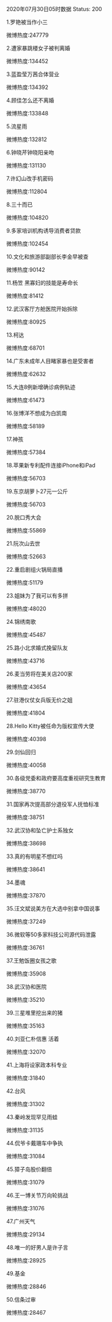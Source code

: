 2020年07月30日05时数据
Status: 200

1.罗艳被当作小三

微博热度:247779

2.遭家暴跳楼女子被判离婚

微博热度:134452

3.蓝盈莹万茜合体营业

微博热度:134392

4.顾佳怎么还不离婚

微博热度:133848

5.流星雨

微博热度:132812

6.钟晓芹钟晓阳亲吻

微博热度:131130

7.许幻山改手机密码

微博热度:112804

8.三十而已

微博热度:104820

9.多家培训机构诱导消费者贷款

微博热度:102454

10.文化和旅游部副部长李金早被查

微博热度:90142

11.杨笠 黑寡妇的技能是寿命长

微博热度:81412

12.武汉客厅方舱医院开始拆除

微博热度:80925

13.柯达

微博热度:68701

14.广东未成年人目睹家暴也是受害者

微博热度:62632

15.大连8例新增确诊病例轨迹

微博热度:61473

16.张博洋不想成为白凯南

微博热度:58189

17.神孩

微博热度:57384

18.苹果新专利配件连接iPhone和iPad

微博热度:56703

19.东京胡萝卜27元一公斤

微博热度:56703

20.脱口秀大会

微博热度:55869

21.阮次山去世

微博热度:52663

22.重启剧组火锅局直播

微博热度:51179

23.姐妹为了我可以有多拼

微博热度:48020

24.锦绣南歌

微博热度:45487

25.路小北求婚式挽留队友

微博热度:43716

26.麦当劳将在美关店200家

微博热度:43654

27.驻港仪仗女兵版无价之姐

微博热度:41804

28.Hello Kitty被任命为版权宣传大使

微博热度:40398

29.剑仙回归

微博热度:40058

30.各级党委和政府要高度重视研究生教育

微博热度:38770

31.国家再次提高部分退役军人抚恤标准

微博热度:38751

32.武汉协和坠亡护士系独女

微博热度:38698

33.真的有明星不想红吗

微博热度:38641

34.墨魂

微博热度:37870

35.汪文斌说美方在大选中别拿中国说事

微博热度:37249

36.微软等50多家科技公司源代码泄露

微博热度:36761

37.王勉饭圈女孩之歌

微博热度:35908

38.武汉协和医院

微博热度:35210

39.三星堆里挖出来的猪

微博热度:35163

40.刘亚仁朴信惠 活着

微博热度:32070

41.上海将设家政本科专业

微博热度:31840

42.台风

微博热度:31302

43.秦岭发现罕见雨蛙

微博热度:31135

44.侃爷卡戴珊车中争执

微博热度:31084

45.獐子岛股价翻倍

微博热度:31079

46.王一博关节万向轮挑战

微博热度:31076

47.广州天气

微博热度:29134

48.唯一的好男人是许子言

微博热度:28925

49.基金

微博热度:28846

50.信条过审

微博热度:28467

